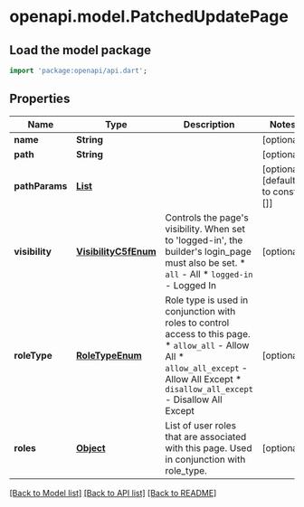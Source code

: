 # openapi.model.PatchedUpdatePage

## Load the model package
```dart
import 'package:openapi/api.dart';
```

## Properties
Name | Type | Description | Notes
------------ | ------------- | ------------- | -------------
**name** | **String** |  | [optional] 
**path** | **String** |  | [optional] 
**pathParams** | [**List<PathParam>**](PathParam.md) |  | [optional] [default to const []]
**visibility** | [**VisibilityC5fEnum**](VisibilityC5fEnum.md) | Controls the page's visibility. When set to 'logged-in', the builder's login_page must also be set.  * `all` - All * `logged-in` - Logged In | [optional] 
**roleType** | [**RoleTypeEnum**](RoleTypeEnum.md) | Role type is used in conjunction with roles to control access to this page.  * `allow_all` - Allow All * `allow_all_except` - Allow All Except * `disallow_all_except` - Disallow All Except | [optional] 
**roles** | [**Object**](.md) | List of user roles that are associated with this page. Used in conjunction with role_type. | [optional] 

[[Back to Model list]](../README.md#documentation-for-models) [[Back to API list]](../README.md#documentation-for-api-endpoints) [[Back to README]](../README.md)


